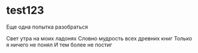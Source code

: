 # test123
Еще одна попытка разобраться

Свет утра на моих ладонях
Словно мудрость всех древних книг
Только я ничего не понял
И тем более не постиг
